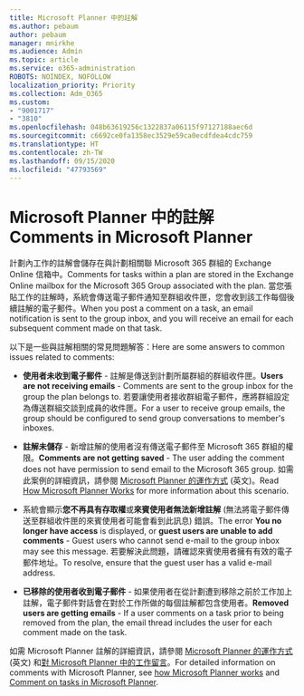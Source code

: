 ```yaml
---
title: Microsoft Planner 中的註解
ms.author: pebaum
author: pebaum
manager: mnirkhe
ms.audience: Admin
ms.topic: article
ms.service: o365-administration
ROBOTS: NOINDEX, NOFOLLOW
localization_priority: Priority
ms.collection: Adm_O365
ms.custom:
- "9001717"
- "3810"
ms.openlocfilehash: 048b63619256c1322837a06115f97127188aec6d
ms.sourcegitcommit: c6692ce0fa1358ec3529e59ca0ecdfdea4cdc759
ms.translationtype: HT
ms.contentlocale: zh-TW
ms.lasthandoff: 09/15/2020
ms.locfileid: "47793569"
---
```

# <a name="comments-in-microsoft-planner"></a><span data-ttu-id="5d549-102">Microsoft Planner 中的註解</span><span class="sxs-lookup"><span data-stu-id="5d549-102">Comments in Microsoft Planner</span></span>

<span data-ttu-id="5d549-103">計劃內工作的註解會儲存在與計劃相關聯 Microsoft 365 群組的 Exchange Online 信箱中。</span><span class="sxs-lookup"><span data-stu-id="5d549-103">Comments for tasks within a plan are stored in the Exchange Online mailbox for the Microsoft 365 Group associated with the plan.</span></span>  <span data-ttu-id="5d549-104">當您張貼工作的註解時，系統會傳送電子郵件通知至群組收件匣，您會收到該工作每個後續註解的電子郵件。</span><span class="sxs-lookup"><span data-stu-id="5d549-104">When you post a comment on a task, an email notification is sent to the group inbox, and you will receive an email for each subsequent comment made on that task.</span></span>

<span data-ttu-id="5d549-105">以下是一些與註解相關的常見問題解答：</span><span class="sxs-lookup"><span data-stu-id="5d549-105">Here are some answers to common issues related to comments:</span></span>

- <span data-ttu-id="5d549-106">**使用者未收到電子郵件** - 註解是傳送到計劃所屬群組的群組收件匣。</span><span class="sxs-lookup"><span data-stu-id="5d549-106">**Users are not receiving emails** - Comments are sent to the group inbox for the group the plan belongs to.</span></span> <span data-ttu-id="5d549-107">若要讓使用者接收群組電子郵件，應將群組設定為傳送群組交談到成員的收件匣。</span><span class="sxs-lookup"><span data-stu-id="5d549-107">For a user to receive group emails, the group should be configured to send group conversations to member's inboxes.</span></span>

- <span data-ttu-id="5d549-108">**註解未儲存** - 新增註解的使用者沒有傳送電子郵件至 Microsoft 365 群組的權限。</span><span class="sxs-lookup"><span data-stu-id="5d549-108">**Comments are not getting saved** -  The user adding the comment does not have permission to send email to the Microsoft 365 group.</span></span> <span data-ttu-id="5d549-109">如需此案例的詳細資訊，請參閱 [Microsoft Planner 的運作方式](https://techcommunity.microsoft.com/t5/planner-blog/how-microsoft-planner-works/ba-p/1214736) (英文)。</span><span class="sxs-lookup"><span data-stu-id="5d549-109">Read [How Microsoft Planner Works](https://techcommunity.microsoft.com/t5/planner-blog/how-microsoft-planner-works/ba-p/1214736) for more information about this scenario.</span></span>

- <span data-ttu-id="5d549-110">系統會顯示**您不再具有存取權**或**來賓使用者無法新增註解** (無法將電子郵件傳送至群組收件匣的來賓使用者可能會看到此訊息) 錯誤。</span><span class="sxs-lookup"><span data-stu-id="5d549-110">The error **You no longer have access** is displayed, or **guest users are unable to add comments** - Guest users who cannot send e-mail to the group inbox may see this message.</span></span> <span data-ttu-id="5d549-111">若要解決此問題，請確認來賓使用者擁有有效的電子郵件地址。</span><span class="sxs-lookup"><span data-stu-id="5d549-111">To resolve, ensure that the guest user has a valid e-mail address.</span></span>

- <span data-ttu-id="5d549-112">**已移除的使用者收到電子郵件** - 如果使用者在從計劃遭到移除之前於工作加上註解，電子郵件對話會在對於工作所做的每個註解都包含使用者。</span><span class="sxs-lookup"><span data-stu-id="5d549-112">**Removed users are getting emails** -  If a user comments on a task prior to being removed from the plan, the email thread includes the user for each comment made on the task.</span></span>

<span data-ttu-id="5d549-113">如需 Microsoft Planner 註解的詳細資訊，請參閱 [Microsoft Planner 的運作方式](https://techcommunity.microsoft.com/t5/planner-blog/how-microsoft-planner-works/ba-p/1214736) (英文) 和[對 Microsoft Planner 中的工作留言](https://support.microsoft.com/office/fd4aedde-7785-4cd0-96ee-122fbc9140e1)。</span><span class="sxs-lookup"><span data-stu-id="5d549-113">For detailed information on comments with Microsoft Planner, see [how Microsoft Planner works](https://techcommunity.microsoft.com/t5/planner-blog/how-microsoft-planner-works/ba-p/1214736) and [Comment on tasks in Microsoft Planner](https://support.microsoft.com/office/fd4aedde-7785-4cd0-96ee-122fbc9140e1).</span></span>
